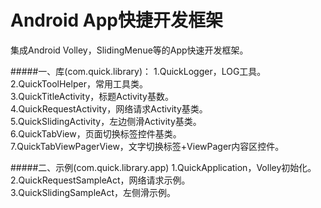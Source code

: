 Android App快捷开发框架
=====================

集成Android Volley，SlidingMenue等的App快速开发框架。

#####一、库(com.quick.library)：
1.QuickLogger，LOG工具。  
2.QuickToolHelper，常用工具类。  
3.QuickTitleActivity，标题Activity基数。  
4.QuickRequestActivity，网络请求Activity基类。  
5.QuickSlidingActivity，左边侧滑Activity基类。  
6.QuickTabView，页面切换标签控件基类。  
7.QuickTabViewPagerView，文字切换标签+ViewPager内容区控件。  

#####二、示例(com.quick.library.app)
1.QuickApplication，Volley初始化。  
2.QuickRequestSampleAct，网络请求示例。  
3.QuickSlidingSampleAct，左侧滑示例。  
